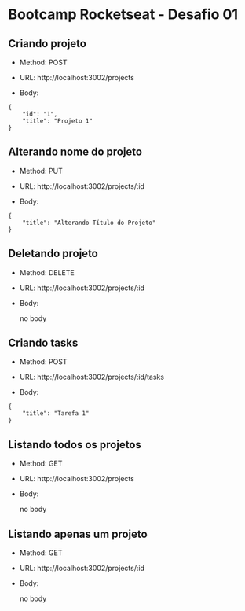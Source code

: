 # Bootcamp Rocketseat - Desafio 01

## Criando projeto

- Method: POST

- URL: http://localhost:3002/projects

- Body:

```
{
	"id": "1",
	"title": "Projeto 1"
}
```

## Alterando nome do projeto

- Method: PUT

- URL: http://localhost:3002/projects/:id

- Body:

```
{
	"title": "Alterando Título do Projeto"
}
```

## Deletando projeto

- Method: DELETE

- URL: http://localhost:3002/projects/:id

- Body:

  no body

## Criando tasks

- Method: POST

- URL: http://localhost:3002/projects/:id/tasks

- Body:

```
{
	"title": "Tarefa 1"
}
```

## Listando todos os projetos

- Method: GET

- URL: http://localhost:3002/projects

- Body:

  no body

## Listando apenas um projeto

- Method: GET

- URL: http://localhost:3002/projects/:id

- Body:

  no body
